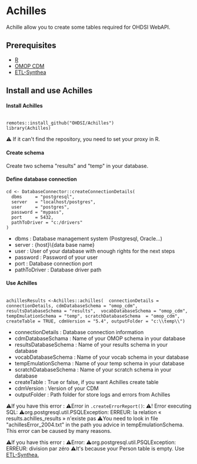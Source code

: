 # Achilles

Achille allow you to create some tables required for OHDSI WebAPI.  

## Prerequisites
 - [R](https://cran.r-project.org/bin/windows/base/)
 - [OMOP CDM](https://github.com/OHDSI/CommonDataModel)
 - [ETL-Synthea](https://github.com/Guillaume-COULAUD/ETL-Synthea-Documentation/blob/main/README.md)

## Install and use Achilles

#### Install Achilles

```

remotes::install_github("OHDSI/Achilles")
library(Achilles)

```

⚠️ If it can't find the repository, you need to set your proxy in R.

#### Create schema

Create two schema "results" and "temp" in your database.

#### Define database connection

```
cd <- DatabaseConnector::createConnectionDetails(
  dbms     = "postgresql", 
  server   = "localhost/postgres", 
  user     = "postgres", 
  password = "mypass", 
  port     = 5432, 
  pathToDriver = "c:/drivers"  
)
```

- dbms : Database management system (Postgresql, Oracle...)
- server : {host}\\{data base name}
- user : User of your database with enough rights for the next steps
- password : Password of your user
- port : Database connection port
- pathToDriver : Database driver path

#### Use Achilles

```

achillesResults <-Achilles::achilles(  connectionDetails = connectionDetails, cdmDatabaseSchema = "omop_cdm",  resultsDatabaseSchema = "results",  vocabDatabaseSchema = "omop_cdm",  tempEmulationSchema = "temp", scratchDatabaseSchema  = "omop_cdm", createTable = TRUE, cdmVersion = "5.4", outputFolder = "c:\\temp\\")

```

- connectionDetails : Database connection information
- cdmDatabaseSchama : Name of your OMOP schema in your database
- resultsDatabaseSchema : Name of your results schema in your database 
- vocabDatabaseSchema : Name of your vocab schema in your database 
- tempEmulationSchema : Name of your temp schema in your database 
- scratchDatabaseSchema : Name of your scratch schema in your database 
- createTable : True or false, if you want Achilles create table
- cdmVersion : Version of your CDM
- outputFolder : Path folder for store logs and errors from Achilles

⚠️If you have this error : 
⚠️Error in `.createErrorReport()`:
⚠️! Error executing SQL:
⚠️org.postgresql.util.PSQLException: ERREUR: la relation « results.achilles_results » n'existe pas
⚠️You need to look in file "achillesError_2004.txt" in the path you advice in tempEmulationSchema. This error can be caused by many reasons. 

⚠️If you have this error :
⚠️Error:
⚠️org.postgresql.util.PSQLException: ERREUR: division par zéro
⚠️It's because your Person table is empty. Use [ETL-Synthea.](https://github.com/Guillaume-COULAUD/ETL-Synthea-Documentation/blob/main/README.md)



